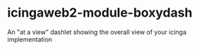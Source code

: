 # icingaweb2-module-boxydash
An "at a view" dashlet showing the overall view of your icinga implementation
